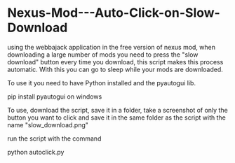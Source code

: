 # Nexus-Mod---Auto-Click-on-Slow-Download
using the webbajack application in the free version of nexus mod, when downloading a large number of mods you need to press the "slow download" button every time you download, this script makes this process automatic. With this you can go to sleep while your mods are downloaded.

To use it you need to have Python installed
and the pyautogui lib.

pip install pyautogui
on windows

To use, download the script, save it in a folder, take a screenshot of only the button you want to click and save it in the same folder as the script with the name "slow_download.png"

run the script with the command

python autoclick.py

